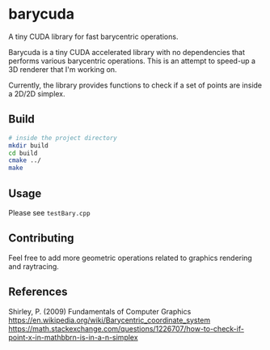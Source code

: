 # barycuda
A tiny CUDA library for fast barycentric operations.

Barycuda is a tiny CUDA accelerated library with no dependencies that
performs various barycentric operations. This is an attempt to speed-up
a 3D renderer that I'm working on.

Currently, the library provides functions to check if a set of points are inside a 2D/2D simplex. 

## Build
```bash
# inside the project directory
mkdir build
cd build
cmake ../
make
```

## Usage
Please see `testBary.cpp` 

## Contributing
Feel free to add more geometric operations related to
graphics rendering and raytracing.

## References
Shirley, P. (2009) Fundamentals of Computer Graphics  
https://en.wikipedia.org/wiki/Barycentric_coordinate_system  
https://math.stackexchange.com/questions/1226707/how-to-check-if-point-x-in-mathbbrn-is-in-a-n-simplex  
